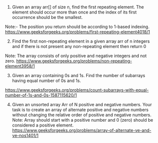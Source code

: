 1. Given an array arr[] of size n, find the first repeating element. The element should occur more than once and the index of its first occurrence should be the smallest. 

Note:- The position you return should be according to 1-based indexing. 
https://www.geeksforgeeks.org/problems/first-repeating-element4018/1


2. Find the first non-repeating element in a given array arr of n integers and if there is not present any non-repeating element then return 0

Note: The array consists of only positive and negative integers and not zero.
https://www.geeksforgeeks.org/problems/non-repeating-element3958/1


3. Given an array containing 0s and 1s. Find the number of subarrays having equal number of 0s and 1s.

https://www.geeksforgeeks.org/problems/count-subarrays-with-equal-number-of-1s-and-0s-1587115620/1


4. Given an unsorted array Arr of N positive and negative numbers. Your task is to create an array of alternate positive and negative numbers without changing the relative order of positive and negative numbers.
Note: Array should start with a positive number and 0 (zero) should be considered a positive element.
https://www.geeksforgeeks.org/problems/array-of-alternate-ve-and-ve-nos1401/1

